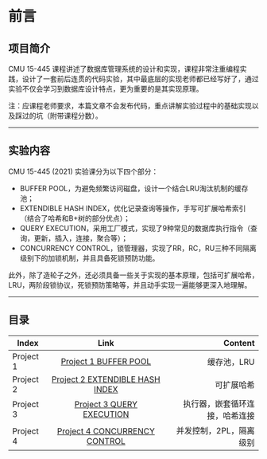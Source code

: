 # 前言
## 项目简介
CMU 15-445 课程讲述了数据库管理系统的设计和实现，课程非常注重编程实践，设计了一套前后连贯的代码实验，其中最底层的实现老师都已经写好了，通过实验不仅会学习到数据库设计特点，更为重要的是其实现原理。

注：应课程老师要求，本篇文章不会发布代码，重点讲解实验过程中的基础实现以及踩过的坑（附带课程分数）。

---
## 实验内容
CMU 15-445 (2021) 实验课分为以下四个部分：
* BUFFER POOL，为避免频繁访问磁盘，设计一个结合LRU淘汰机制的缓存池；
* EXTENDIBLE HASH INDEX，优化记录查询等操作，手写可扩展哈希索引（结合了哈希和B+树的部分优点）；
* QUERY EXECUTION，采用工厂模式，实现了9种常见的数据库执行指令（查询，更新，插入，连接，聚合等）；
* CONCURRENCY CONTROL，锁管理器，实现了RR，RC，RU三种不同隔离级别下的加锁机制，并且具备死锁预防功能。

此外，除了造轮子之外，还必须具备一些关于实现的基本原理，包括可扩展哈希，LRU，两阶段锁协议，死锁预防策略等，并且动手实现一遍能够更深入地理解。

---
## 目录
| Index     |  Link                  |         Content                 |
|-----------|:----------------------:|------------------------------------:|
| Project 1 | [Project 1 BUFFER POOL](git@github.com:IPrintf29/CMU_15445_Note.git/Project_1_BUFFER_POOL.md)  |      缓存池，LRU      |
| Project 2 | [Project 2 EXTENDIBLE HASH INDEX](git@github.com:IPrintf29/CMU_15445_Note.git/Project_2_EXTENDIBLE_HASH_INDEX.md)  | 可扩展哈希 |
| Project 3 | [Project 3 QUERY EXECUTION](git@github.com:IPrintf29/CMU_15445_Note.git/Project_3_QUERY_EXECUTION.md)         | 执行器，嵌套循环连接，哈希连接       |
| Project 4 | [Project 4 CONCURRENCY CONTROL](git@github.com:IPrintf29/CMU_15445_Note.git/Project_4_CONCURRENCY_CONTROL.md)   | 并发控制，2PL，隔离级别   |
